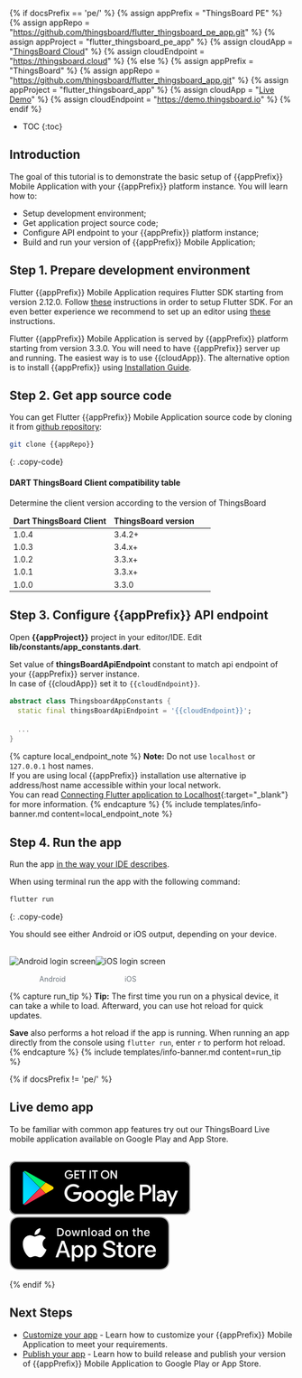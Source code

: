 {% if docsPrefix == 'pe/' %}
{% assign appPrefix = "ThingsBoard PE" %}
{% assign appRepo = "https://github.com/thingsboard/flutter_thingsboard_pe_app.git" %}
{% assign appProject = "flutter_thingsboard_pe_app" %}
{% assign cloudApp = "[ThingsBoard Cloud](https://thingsboard.cloud/signup)" %}
{% assign cloudEndpoint = "https://thingsboard.cloud" %}
{% else %}
{% assign appPrefix = "ThingsBoard" %}
{% assign appRepo = "https://github.com/thingsboard/flutter_thingsboard_app.git" %}
{% assign appProject = "flutter_thingsboard_app" %}
{% assign cloudApp = "[Live Demo](https://demo.thingsboard.io/signup)" %}
{% assign cloudEndpoint = "https://demo.thingsboard.io" %}
{% endif %}

* TOC
{:toc}

## Introduction

The goal of this tutorial is to demonstrate the basic setup of {{appPrefix}} Mobile Application with your {{appPrefix}} platform instance. You will learn how to:

* Setup development environment;
* Get application project source code;
* Configure API endpoint to your {{appPrefix}} platform instance;
* Build and run your version of {{appPrefix}} Mobile Application;

## Step 1. Prepare development environment

Flutter {{appPrefix}} Mobile Application requires Flutter SDK starting from version 2.12.0.
Follow [these](https://flutter.dev/docs/get-started/install) instructions in order to setup Flutter SDK.
For an even better experience we recommend to set up an editor using [these](https://flutter.dev/docs/get-started/editor) instructions.

Flutter {{appPrefix}} Mobile Application is served by {{appPrefix}} platform starting from version 3.3.0.
You will need to have {{appPrefix}} server up and running. The easiest way is to use {{cloudApp}}.
The alternative option is to install {{appPrefix}} using [Installation Guide](/docs/user-guide/install/{{docsPrefix}}installation-options/).

## Step 2. Get app source code

You can get Flutter {{appPrefix}} Mobile Application source code by cloning it from [github repository]({{appRepo}}):

```bash
git clone {{appRepo}}
```
{: .copy-code}

#### DART ThingsBoard Client compatibility table 

Determine the client version according to the version of ThingsBoard

<table>
    <thead>
        <tr>
          <td style="width: 50%"><b>Dart ThingsBoard Client</b></td><td style="width: 50%"><b>ThingsBoard version</b></td>
        </tr>
    </thead>
    <tbody>
        <tr>
            <td>1.0.4</td>
            <td>3.4.2+</td>
        </tr>
        <tr>
            <td>1.0.3</td>
            <td>3.4.x+</td>
        </tr>
        <tr>
            <td>1.0.2</td>
            <td>3.3.x+</td>
        </tr>
        <tr>
            <td>1.0.1</td>
            <td>3.3.x+</td>
        <tr>
            <td>1.0.0</td>
            <td>3.3.0</td>
        </tr>
        </tr>
    </tbody>
</table>

## Step 3. Configure {{appPrefix}} API endpoint

Open **{{appProject}}** project in your editor/IDE. Edit **lib/constants/app_constants.dart**.

Set value of **thingsBoardApiEndpoint** constant to match api endpoint of your {{appPrefix}} server instance.<br>
In case of {{cloudApp}} set it to `{{cloudEndpoint}}`.

```dart
abstract class ThingsboardAppConstants {
  static final thingsBoardApiEndpoint = '{{cloudEndpoint}}';
  
  ...
}

```

{% capture local_endpoint_note %}
**Note:** Do not use `localhost` or `127.0.0.1` host names.<br>
If you are using local {{appPrefix}} installation use alternative ip address/host name accessible within your local network.<br>
You can read [Connecting Flutter application to Localhost](https://medium.com/@podcoder/connecting-flutter-application-to-localhost-a1022df63130){:target="_blank"} for more information.
{% endcapture %}
{% include templates/info-banner.md content=local_endpoint_note %}

## Step 4. Run the app

Run the app [in the way your IDE describes](https://flutter.dev/docs/get-started/test-drive).

When using terminal run the app with the following command:

```bash
flutter run
```
{: .copy-code}

You should see either Android or iOS output, depending on your device.

<br>

<div style="display: flex; flex-direction: row;">
    <div style="display: flex; flex-direction: column; align-items: center;">
        <img width="" src="/images/mobile/{{docsPrefix}}android-app-login.png" title="Android login screen" alt="Android login screen">
        <span style="margin-top: 16px; font-size: 90%; color: #6c757d;">Android</span>
    </div>
    <div style="display: flex; flex-direction: column; align-items: center;">
        <img width="" src="/images/mobile/{{docsPrefix}}ios-app-login.png" title="iOS login screen" alt="iOS login screen">
        <span style="margin-top: 16px; font-size: 90%; color: #6c757d;">iOS</span>
    </div>
</div>

{% capture run_tip %}
**Tip:** The first time you run on a physical device, it can take a while to load.
Afterward, you can use hot reload for quick updates.

**Save** also performs a hot reload if the app is running.
When running an app directly from the console using `flutter run`, enter `r` to perform hot reload.
{% endcapture %}
{% include templates/info-banner.md content=run_tip %}

{% if docsPrefix != 'pe/' %}
## Live demo app

To be familiar with common app features try out our ThingsBoard Live mobile application available on Google Play and App Store.

<br>

<div class="mobile-market-badges">
    <a href="https://play.google.com/store/apps/details?id=org.thingsboard.demo.app&pcampaignid=pcampaignidMKT-Other-global-all-co-prtnr-py-PartBadge-Mar2515-1" target="_blank">
        <img src="/images/mobile/get-it-on-google-play.png" alt="Get it on Google Play"/>
    </a>
    <a href="https://apps.apple.com/us/app/thingsboard-live/id1594355695?itsct=apps_box_badge&amp;itscg=30200" target="_blank">
        <img src="/images/mobile/download-on-the-app-store.png" alt="Download on the App Store">
    </a>
</div>

{% endif %}

## Next Steps

- [Customize your app](/docs/{{docsPrefix}}mobile/customization) - Learn how to customize your {{appPrefix}} Mobile Application to meet your requirements.
- [Publish your app](/docs/{{docsPrefix}}mobile/release) - Learn how to build release and publish your version of {{appPrefix}} Mobile Application to Google Play or App Store.
